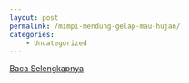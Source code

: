 ```yaml
---
layout: post
permalink: /mimpi-mendung-gelap-mau-hujan/
categories:
    - Uncategorized
---
```


[Baca Selengkapnya](/01)